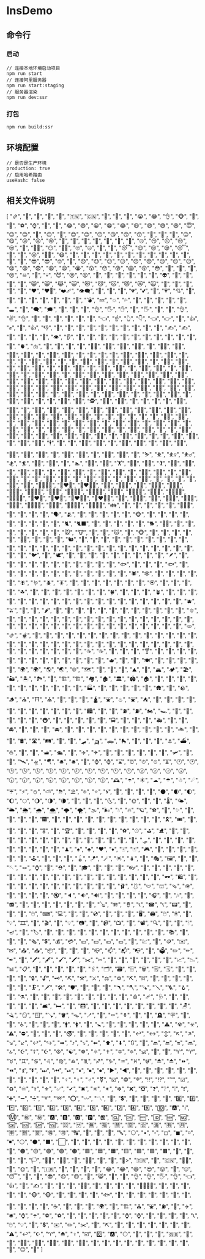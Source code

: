 # InsDemo

## 命令行

### 启动

``` 
// 连接本地环境启动项目
npm run start 
// 连接阿里服务器
npm run start:staging
// 服务器渲染
npm run dev:ssr
```
### 打包

```
npm run build:ssr

```

## 环境配置

``` 
// 是否是生产环境
production: true
// 启用哈希路由
useHash: false
```

## 相关文件说明
[
    "🫔",
    "🤺",
    "🥵",
    "🤤",
    "🥺",
    "🇹🇼",
    "🇨🇳",
    "🔞",
    "🚬",
    "🐊",
    "😭",
    "😂",
    "👌",
    "🐵",
    "🍓",
    "🚌",
    "⚽",
    "⌚",
    "🛑",
    "🏁",
    "😂",
    "😄",
    "😀",
    "😁",
    "😂",
    "😃",
    "😄",
    "😅",
    "😆",
    "😇",
    "😉",
    "😊",
    "🙂",
    "🙃",
    "🤣",
    "😍",
    "😍",
    "😗",
    "😘",
    "😙",
    "😚",
    "🤩",
    "🥰",
    "🥲",
    "😛",
    "😋",
    "😛",
    "😜",
    "😝",
    "🤑",
    "🤪",
    "🤔",
    "🤔",
    "🤗",
    "🤫",
    "🤭",
    "🤐",
    "😏",
    "😐",
    "😑",
    "😒",
    "😬",
    "😮‍💨",
    "😶",
    "😶‍🌫️",
    "🙄",
    "🤐",
    "🤥",
    "🤨",
    "😴",
    "😌",
    "😔",
    "😪",
    "😴",
    "🤤",
    "🤧",
    "😵",
    "😵‍💫",
    "😷",
    "🤒",
    "🤕",
    "🤢",
    "🤧",
    "🤮",
    "🤯",
    "🥴",
    "🥵",
    "🥶",
    "🤠",
    "🤠",
    "🥳",
    "🥸",
    "😎",
    "😎",
    "🤓",
    "🧐",
    "😞",
    "😓",
    "😕",
    "😖",
    "😞",
    "😟",
    "😢",
    "😣",
    "😥",
    "😦",
    "😧",
    "😨",
    "😩",
    "😫",
    "😭",
    "😮",
    "😯",
    "😰",
    "😱",
    "😲",
    "😳",
    "🙁",
    "🥱",
    "🥺",
    "😠",
    "☠",
    "👿",
    "💀",
    "😈",
    "😠",
    "😡",
    "😤",
    "🤬",
    "💩",
    "👹",
    "👺",
    "👻",
    "👽",
    "👾",
    "💩",
    "🤖",
    "🤡",
    "😸",
    "😸",
    "😹",
    "😺",
    "😻",
    "😼",
    "😽",
    "😾",
    "😿",
    "🙀",
    "🙈",
    "🙈",
    "🙉",
    "🙊",
    "💋",
    "❤",
    "❤️‍🔥",
    "❤️‍🩹",
    "👁️‍🗨️",
    "💋",
    "💌",
    "💓",
    "💔",
    "💕",
    "💖",
    "💗",
    "💘",
    "💙",
    "💚",
    "💛",
    "💜",
    "💝",
    "💞",
    "💟",
    "💢",
    "💣",
    "💤",
    "💥",
    "💦",
    "💨",
    "💫",
    "💬",
    "💭",
    "💯",
    "🕳",
    "🖤",
    "🗨",
    "🗯",
    "🤍",
    "🤎",
    "🧡",
    "👌",
    "🖐",
    "✋",
    "👋",
    "🖐",
    "🖖",
    "🤚",
    "👌",
    "✌",
    "👌",
    "🤌",
    "🤏",
    "🤘",
    "🤙",
    "🤞",
    "🤟",
    "👈",
    "☝",
    "👆",
    "👇",
    "👈",
    "👉",
    "🖕",
    "👍",
    "✊",
    "👊",
    "👍",
    "👎",
    "🤛",
    "🤜",
    "🤝",
    "👏",
    "👐",
    "🙌",
    "🙏",
    "🤝",
    "🤲",
    "🫶",
    "✍️",
    "✍",
    "💅",
    "🤳",
    "👃",
    "👀",
    "👁",
    "👂",
    "👃",
    "👄",
    "👅",
    "💪",
    "🦴",
    "🦵",
    "🦶",
    "🦷",
    "🦻",
    "🦾",
    "🦿",
    "🧠",
    "🫀",
    "🫁",
    "👦",
    "👦",
    "👧",
    "👨",
    "👨‍🦰",
    "👨‍🦱",
    "👨‍🦲",
    "👨‍🦳",
    "👩",
    "👩‍🦰",
    "👩‍🦱",
    "👩‍🦲",
    "👩‍🦳",
    "👱",
    "👱‍♀️",
    "👱‍♂️",
    "👴",
    "👵",
    "👶",
    "🧑",
    "🧑‍🦰",
    "🧑‍🦱",
    "🧑‍🦲",
    "🧑‍🦳",
    "🧒",
    "🧓",
    "🧔",
    "🧔‍♀️",
    "🧔‍♂️",
    "🙋",
    "💁",
    "💁‍♀️",
    "💁‍♂️",
    "🙅",
    "🙅‍♀️",
    "🙅‍♂️",
    "🙆",
    "🙆‍♀️",
    "🙆‍♂️",
    "🙇",
    "🙇‍♀️",
    "🙇‍♂️",
    "🙋",
    "🙋‍♀️",
    "🙋‍♂️",
    "🙍",
    "🙍‍♀️",
    "🙍‍♂️",
    "🙎",
    "🙎‍♀️",
    "🙎‍♂️",
    "🤦",
    "🤦‍♀️",
    "🤦‍♂️",
    "🤷",
    "🤷‍♀️",
    "🤷‍♂️",
    "🧏",
    "🧏‍♀️",
    "🧏‍♂️",
    "👨‍🍳",
    "👨‍⚕️",
    "👨‍⚖️",
    "👨‍✈️",
    "👨‍🌾",
    "👨‍🍳",
    "👨‍🍼",
    "👨‍🎓",
    "👨‍🎤",
    "👨‍🎨",
    "👨‍🏫",
    "👨‍🏭",
    "👨‍💻",
    "👨‍💼",
    "👨‍🔧",
    "👨‍🔬",
    "👨‍🚀",
    "👨‍🚒",
    "👩‍⚕️",
    "👩‍⚖️",
    "👩‍✈️",
    "👩‍🌾",
    "👩‍🍳",
    "👩‍🍼",
    "👩‍🎓",
    "👩‍🎤",
    "👩‍🎨",
    "👩‍🏫",
    "👩‍🏭",
    "👩‍💻",
    "👩‍💼",
    "👩‍🔧",
    "👩‍🔬",
    "👩‍🚀",
    "👩‍🚒",
    "👮",
    "👮‍♀️",
    "👮‍♂️",
    "👰",
    "👰‍♀️",
    "👰‍♂️",
    "👲",
    "👳",
    "👳‍♀️",
    "👳‍♂️",
    "👷",
    "👷‍♀️",
    "👷‍♂️",
    "👸",
    "💂",
    "💂‍♀️",
    "💂‍♂️",
    "🕵",
    "🕵️‍♀️",
    "🕵️‍♂️",
    "🤰",
    "🤱",
    "🤴",
    "🤵",
    "🤵‍♀️",
    "🤵‍♂️",
    "🥷",
    "🧑‍⚕️",
    "🧑‍⚖️",
    "🧑‍✈️",
    "🧑‍🌾",
    "🧑‍🍳",
    "🧑‍🍼",
    "🧑‍🎓",
    "🧑‍🎤",
    "🧑‍🎨",
    "🧑‍🏫",
    "🧑‍🏭",
    "🧑‍💻",
    "🧑‍💼",
    "🧑‍🔧",
    "🧑‍🔬",
    "🧑‍🚀",
    "🧑‍🚒",
    "🧕",
    "🎅",
    "🎅",
    "👼",
    "🤶",
    "🦸",
    "🦸‍♀️",
    "🦸‍♂️",
    "🦹",
    "🦹‍♀️",
    "🦹‍♂️",
    "🧑‍🎄",
    "🧙",
    "🧙‍♀️",
    "🧙‍♂️",
    "🧚",
    "🧚‍♀️",
    "🧚‍♂️",
    "🧛",
    "🧛‍♀️",
    "🧛‍♂️",
    "🧜",
    "🧜‍♀️",
    "🧜‍♂️",
    "🧝",
    "🧝‍♀️",
    "🧝‍♂️",
    "🧞",
    "🧞‍♀️",
    "🧞‍♂️",
    "🧟",
    "🧟‍♀️",
    "🧟‍♂️",
    "🏃",
    "🏃",
    "🏃‍♀️",
    "🏃‍♂️",
    "👨‍🦯",
    "👨‍🦼",
    "👨‍🦽",
    "👩‍🦯",
    "👩‍🦼",
    "👩‍🦽",
    "👯",
    "👯‍♀️",
    "👯‍♂️",
    "💃",
    "💆",
    "💆‍♀️",
    "💆‍♂️",
    "💇",
    "💇‍♀️",
    "💇‍♂️",
    "🕴",
    "🕺",
    "🚶",
    "🚶‍♀️",
    "🚶‍♂️",
    "🧍",
    "🧍‍♀️",
    "🧍‍♂️",
    "🧎",
    "🧎‍♀️",
    "🧎‍♂️",
    "🧑‍🦯",
    "🧑‍🦼",
    "🧑‍🦽",
    "🧖",
    "🧖‍♀️",
    "🧖‍♂️",
    "🧗",
    "🧗‍♀️",
    "🧗‍♂️",
    "🚴",
    "⛷",
    "⛹",
    "⛹️‍♀️",
    "⛹️‍♂️",
    "🏂",
    "🏄",
    "🏄‍♀️",
    "🏄‍♂️",
    "🏇",
    "🏊",
    "🏊‍♀️",
    "🏊‍♂️",
    "🏋",
    "🏋️‍♀️",
    "🏋️‍♂️",
    "🏌",
    "🏌️‍♀️",
    "🏌️‍♂️",
    "🚣",
    "🚣‍♀️",
    "🚣‍♂️",
    "🚴",
    "🚴‍♀️",
    "🚴‍♂️",
    "🚵",
    "🚵‍♀️",
    "🚵‍♂️",
    "🤸",
    "🤸‍♀️",
    "🤸‍♂️",
    "🤹",
    "🤹‍♀️",
    "🤹‍♂️",
    "🤺",
    "🤼",
    "🤼‍♀️",
    "🤼‍♂️",
    "🤽",
    "🤽‍♀️",
    "🤽‍♂️",
    "🤾",
    "🤾‍♀️",
    "🤾‍♂️",
    "🛌",
    "🛀",
    "🛌",
    "🧘",
    "🧘‍♀️",
    "🧘‍♂️",
    "👨‍👩‍👧‍👦",
    "👨‍❤️‍👨",
    "👨‍❤️‍💋‍👨",
    "👨‍👦",
    "👨‍👦‍👦",
    "👨‍👧",
    "👨‍👧‍👦",
    "👨‍👧‍👧",
    "👨‍👨‍👦",
    "👨‍👨‍👦‍👦",
    "👨‍👨‍👧",
    "👨‍👨‍👧‍👦",
    "👨‍👨‍👧‍👧",
    "👨‍👩‍👦",
    "👨‍👩‍👦‍👦",
    "👨‍👩‍👧",
    "👨‍👩‍👧‍👦",
    "👨‍👩‍👧‍👧",
    "👩‍❤️‍👨",
    "👩‍❤️‍👩",
    "👩‍❤️‍💋‍👨",
    "👩‍❤️‍💋‍👩",
    "👩‍👦",
    "👩‍👦‍👦",
    "👩‍👧",
    "👩‍👧‍👦",
    "👩‍👧‍👧",
    "👩‍👩‍👦",
    "👩‍👩‍👦‍👦",
    "👩‍👩‍👧",
    "👩‍👩‍👧‍👦",
    "👩‍👩‍👧‍👧",
    "👪",
    "👫",
    "👬",
    "👭",
    "💏",
    "💑",
    "🧑‍🤝‍🧑",
    "👣",
    "👣",
    "👤",
    "👥",
    "🗣",
    "🫂",
    "🦱",
    "🦰",
    "🦱",
    "🦲",
    "🦳",
    "🐵",
    "🐀",
    "🐀",
    "🐁",
    "🐂",
    "🐃",
    "🐄",
    "🐅",
    "🐆",
    "🐇",
    "🐈",
    "🐈‍⬛",
    "🐎",
    "🐏",
    "🐐",
    "🐑",
    "🐒",
    "🐕",
    "🐕‍🦺",
    "🐖",
    "🐗",
    "🐘",
    "🐨",
    "🐩",
    "🐪",
    "🐫",
    "🐭",
    "🐮",
    "🐯",
    "🐰",
    "🐱",
    "🐴",
    "🐵",
    "🐶",
    "🐷",
    "🐹",
    "🐺",
    "🐻",
    "🐻‍❄️",
    "🐼",
    "🐽",
    "🐾",
    "🐿",
    "🦁",
    "🦄",
    "🦇",
    "🦊",
    "🦌",
    "🦍",
    "🦏",
    "🦒",
    "🦓",
    "🦔",
    "🦘",
    "🦙",
    "🦛",
    "🦝",
    "🦡",
    "🦣",
    "🦥",
    "🦦",
    "🦧",
    "🦨",
    "🦫",
    "🦬",
    "🦮",
    "🐓",
    "🐓",
    "🐔",
    "🐣",
    "🐤",
    "🐥",
    "🐦",
    "🐧",
    "🕊",
    "🦃",
    "🦅",
    "🦆",
    "🦉",
    "🦚",
    "🦜",
    "🦢",
    "🦤",
    "🦩",
    "🪶",
    "🐸",
    "🐸",
    "🐍",
    "🐉",
    "🐊",
    "🐍",
    "🐢",
    "🐲",
    "🦎",
    "🦕",
    "🦖",
    "🐟",
    "🐋",
    "🐙",
    "🐚",
    "🐟",
    "🐠",
    "🐡",
    "🐬",
    "🐳",
    "🦈",
    "🦭",
    "🐛",
    "🐌",
    "🐛",
    "🐜",
    "🐝",
    "🐞",
    "🕷",
    "🕸",
    "🦂",
    "🦋",
    "🦗",
    "🦟",
    "🦠",
    "🪰",
    "🪱",
    "🪲",
    "🪳",
    "🌹",
    "🌷",
    "🌸",
    "🌹",
    "🌺",
    "🌻",
    "🌼",
    "🏵",
    "💐",
    "💮",
    "🥀",
    "🌴",
    "☘",
    "🌱",
    "🌲",
    "🌳",
    "🌴",
    "🌵",
    "🌾",
    "🌿",
    "🍀",
    "🍁",
    "🍂",
    "🍃",
    "🪴",
    "🍓",
    "🍅",
    "🍅",
    "🍇",
    "🍈",
    "🍉",
    "🍊",
    "🍋",
    "🍌",
    "🍍",
    "🍎",
    "🍏",
    "🍐",
    "🍑",
    "🍒",
    "🍓",
    "🥝",
    "🥥",
    "🥭",
    "🫐",
    "🫒",
    "🍄",
    "🌰",
    "🌶",
    "🌽",
    "🍄",
    "🍆",
    "🥑",
    "🥒",
    "🥔",
    "🥕",
    "🥜",
    "🥦",
    "🥬",
    "🧄",
    "🧅",
    "🫑",
    "🫘",
    "🍕",
    "🌭",
    "🌮",
    "🌯",
    "🍔",
    "🍕",
    "🍖",
    "🍗",
    "🍞",
    "🍟",
    "🍲",
    "🍳",
    "🍿",
    "🥐",
    "🥓",
    "🥖",
    "🥗",
    "🥘",
    "🥙",
    "🥚",
    "🥞",
    "🥣",
    "🥨",
    "🥩",
    "🥪",
    "🥫",
    "🥯",
    "🧀",
    "🧂",
    "🧆",
    "🧇",
    "🧈",
    "🫓",
    "🫔",
    "🫕",
    "🍚",
    "🍘",
    "🍙",
    "🍚",
    "🍛",
    "🍜",
    "🍝",
    "🍠",
    "🍡",
    "🍢",
    "🍣",
    "🍤",
    "🍥",
    "🍱",
    "🥟",
    "🥠",
    "🥡",
    "🥮",
    "🦀",
    "🦀",
    "🦐",
    "🦑",
    "🦞",
    "🦪",
    "🍦",
    "🍦",
    "🍧",
    "🍨",
    "🍩",
    "🍪",
    "🍫",
    "🍬",
    "🍭",
    "🍮",
    "🍯",
    "🍰",
    "🎂",
    "🥧",
    "🧁",
    "☕",
    "☕",
    "🍵",
    "🍶",
    "🍷",
    "🍸",
    "🍹",
    "🍺",
    "🍻",
    "🍼",
    "🍾",
    "🥂",
    "🥃",
    "🥛",
    "🥤",
    "🧃",
    "🧉",
    "🧊",
    "🧋",
    "🫖",
    "🍴",
    "🍴",
    "🍽",
    "🏺",
    "🔪",
    "🥄",
    "🥢",
    "🚌",
    "🌍",
    "🌍",
    "🌎",
    "🌏",
    "🌐",
    "🗺",
    "🗾",
    "🧭",
    "🌋",
    "⛰",
    "🌋",
    "🏔",
    "🏕",
    "🏖",
    "🏜",
    "🏝",
    "🏞",
    "🗻",
    "🏗️",
    "🏗",
    "🏘",
    "🏚",
    "🏛",
    "🏟",
    "🏠",
    "🏡",
    "🏢",
    "🏣",
    "🏤",
    "🏥",
    "🏦",
    "🏨",
    "🏩",
    "🏪",
    "🏫",
    "🏬",
    "🏭",
    "🏯",
    "🏰",
    "💒",
    "🗼",
    "🗽",
    "🛖",
    "🧱",
    "🪨",
    "🪵",
    "⛪",
    "⛩",
    "⛪",
    "🕋",
    "🕌",
    "🕍",
    "🛕",
    "⛲",
    "♨",
    "⛲",
    "⛺",
    "🌁",
    "🌃",
    "🌄",
    "🌅",
    "🌆",
    "🌇",
    "🌉",
    "🎠",
    "🎡",
    "🎢",
    "🎪",
    "🏙",
    "💈",
    "🛝",
    "⛽",
    "⛽",
    "🏍",
    "🏎",
    "🚂",
    "🚃",
    "🚄",
    "🚅",
    "🚆",
    "🚇",
    "🚈",
    "🚉",
    "🚊",
    "🚋",
    "🚌",
    "🚍",
    "🚎",
    "🚏",
    "🚐",
    "🚑",
    "🚒",
    "🚓",
    "🚔",
    "🚕",
    "🚖",
    "🚗",
    "🚘",
    "🚙",
    "🚚",
    "🚛",
    "🚜",
    "🚝",
    "🚞",
    "🚥",
    "🚦",
    "🚧",
    "🚨",
    "🚲",
    "🛑",
    "🛞",
    "🛢",
    "🛣",
    "🛤",
    "🛴",
    "🛵",
    "🛹",
    "🛺",
    "🛻",
    "🛼",
    "🦼",
    "🦽",
    "🚢",
    "⚓",
    "⛴",
    "⛵",
    "🚢",
    "🚤",
    "🛥",
    "🛳",
    "🛶",
    "✈️",
    "✈",
    "💺",
    "🚀",
    "🚁",
    "🚟",
    "🚠",
    "🚡",
    "🛩",
    "🛫",
    "🛬",
    "🛰",
    "🛸",
    "🪂",
    "🛎️",
    "🛎",
    "🧳",
    "⌚",
    "⌚",
    "⌛",
    "⏰",
    "⏱",
    "⏲",
    "⏳",
    "🕐",
    "🕑",
    "🕒",
    "🕓",
    "🕔",
    "🕕",
    "🕖",
    "🕗",
    "🕘",
    "🕙",
    "🕚",
    "🕛",
    "🕜",
    "🕝",
    "🕞",
    "🕟",
    "🕠",
    "🕡",
    "🕢",
    "🕣",
    "🕤",
    "🕥",
    "🕦",
    "🕧",
    "🕰",
    "☂️",
    "☀",
    "☁",
    "☂",
    "☃",
    "☄",
    "☔",
    "⚡",
    "⛄",
    "⛅",
    "⛈",
    "⛱",
    "❄",
    "⭐",
    "🌀",
    "🌂",
    "🌈",
    "🌊",
    "🌌",
    "🌑",
    "🌒",
    "🌓",
    "🌔",
    "🌕",
    "🌖",
    "🌗",
    "🌘",
    "🌙",
    "🌚",
    "🌛",
    "🌜",
    "🌝",
    "🌞",
    "🌟",
    "🌠",
    "🌡",
    "🌤",
    "🌥",
    "🌦",
    "🌧",
    "🌨",
    "🌩",
    "🌪",
    "🌫",
    "🌬",
    "💧",
    "🔥",
    "🪐",
    "⚽",
    "🎈",
    "✨",
    "🎀",
    "🎁",
    "🎃",
    "🎄",
    "🎆",
    "🎇",
    "🎈",
    "🎉",
    "🎊",
    "🎋",
    "🎍",
    "🎎",
    "🎏",
    "🎐",
    "🎑",
    "🎗",
    "🎟",
    "🎫",
    "🧧",
    "🧨",
    "🏅",
    "🎖",
    "🏅",
    "🏆",
    "🥇",
    "🥈",
    "🥉",
    "🏀",
    "⚽",
    "⚾",
    "⛳",
    "⛸",
    "🎣",
    "🎳",
    "🎽",
    "🎾",
    "🎿",
    "🏀",
    "🏈",
    "🏉",
    "🏏",
    "🏐",
    "🏑",
    "🏒",
    "🏓",
    "🏸",
    "🛷",
    "🤿",
    "🥅",
    "🥊",
    "🥋",
    "🥌",
    "🥍",
    "🥎",
    "🥏",
    "🎯",
    "♟",
    "♠",
    "♣",
    "♥",
    "♦",
    "🀄",
    "🃏",
    "🎮",
    "🎯",
    "🎰",
    "🎱",
    "🎲",
    "🎴",
    "🔮",
    "🕹",
    "🧩",
    "🧸",
    "🧿",
    "🪀",
    "🪁",
    "🪄",
    "🪅",
    "🪆",
    "🎨",
    "🎭",
    "🖼",
    "🧵",
    "🧶",
    "🪡",
    "🪢",
    "⌚",
    "👖",
    "⛑",
    "🎒",
    "🎓",
    "🎩",
    "👑",
    "👒",
    "👓",
    "👔",
    "👕",
    "👖",
    "👗",
    "👘",
    "👙",
    "👚",
    "👛",
    "👜",
    "👝",
    "👞",
    "👟",
    "👠",
    "👡",
    "👢",
    "💄",
    "💍",
    "💎",
    "📿",
    "🕶",
    "🛍",
    "🥻",
    "🥼",
    "🥽",
    "🥾",
    "🥿",
    "🦺",
    "🧢",
    "🧣",
    "🧤",
    "🧥",
    "🧦",
    "🩰",
    "🩱",
    "🩲",
    "🩳",
    "🩴",
    "🪖",
    "📢",
    "📢",
    "📣",
    "📯",
    "🔇",
    "🔈",
    "🔉",
    "🔊",
    "🔔",
    "🔕",
    "🎵",
    "🎤",
    "🎧",
    "🎵",
    "🎶",
    "🎼",
    "📻",
    "🎹",
    "🎷",
    "🎸",
    "🎹",
    "🎺",
    "🎻",
    "🥁",
    "🪕",
    "🪗",
    "🪘",
    "📞",
    "☎",
    "📞",
    "📟",
    "📠",
    "📱",
    "📲",
    "🖱️",
    "⌨",
    "💻",
    "💽",
    "💾",
    "💿",
    "📀",
    "🔋",
    "🔌",
    "🖥",
    "🖨",
    "🖱",
    "🖲",
    "🧮",
    "💡",
    "🎞",
    "🎥",
    "🎬",
    "🏮",
    "💡",
    "📷",
    "📸",
    "📹",
    "📺",
    "📼",
    "📽",
    "🔍",
    "🔎",
    "🔦",
    "🕯",
    "🪔",
    "📒",
    "🏷",
    "📃",
    "📄",
    "📑",
    "📒",
    "📓",
    "📔",
    "📕",
    "📖",
    "📗",
    "📘",
    "📙",
    "📚",
    "📜",
    "📰",
    "🔖",
    "🗞",
    "💲",
    "💰",
    "💳",
    "💴",
    "💵",
    "💶",
    "💷",
    "💸",
    "💹",
    "🧾",
    "🪙",
    "✉️",
    "✉",
    "📤",
    "📥",
    "📦",
    "📧",
    "📨",
    "📩",
    "📪",
    "📫",
    "📬",
    "📭",
    "📮",
    "🗳",
    "✏️",
    "✏",
    "✒",
    "📝",
    "🖊",
    "🖋",
    "🖌",
    "🖍",
    "✂️",
    "✂",
    "💼",
    "📁",
    "📂",
    "📅",
    "📆",
    "📇",
    "📈",
    "📉",
    "📊",
    "📋",
    "📌",
    "📍",
    "📎",
    "📏",
    "📐",
    "🖇",
    "🗂",
    "🗃",
    "🗄",
    "🗑",
    "🗒",
    "🗓",
    "🔏",
    "🔏",
    "🔐",
    "🔑",
    "🔒",
    "🔓",
    "🗝",
    "⛏️",
    "⚒",
    "⚔",
    "⚖",
    "⚙",
    "⛏",
    "⛓",
    "🏹",
    "🔗",
    "🔧",
    "🔨",
    "🔩",
    "🔫",
    "🗜",
    "🗡",
    "🛠",
    "🛡",
    "🦯",
    "🧰",
    "🧲",
    "🪃",
    "🪓",
    "🪚",
    "🪛",
    "🪜",
    "🪝",
    "🔭",
    "⚗",
    "📡",
    "🔬",
    "🔭",
    "🧪",
    "🧫",
    "🧬",
    "💊",
    "💉",
    "💊",
    "🩸",
    "🩹",
    "🩺",
    "🚽",
    "🚪",
    "🚽",
    "🚿",
    "🛁",
    "🛋",
    "🛏",
    "🛒",
    "🛗",
    "🧯",
    "🧴",
    "🧷",
    "🧹",
    "🧺",
    "🧻",
    "🧼",
    "🧽",
    "🪑",
    "🪒",
    "🪞",
    "🪟",
    "🪠",
    "🪣",
    "🪤",
    "🪥",
    "🚬",
    "⚰",
    "⚱",
    "🗿",
    "🚬",
    "🪦",
    "🪧",
    "🛑",
    "🚻",
    "♿",
    "🏧",
    "🚮",
    "🚰",
    "🚹",
    "🚺",
    "🚻",
    "🚼",
    "🚾",
    "🛂",
    "🛃",
    "🛄",
    "🛅",
    "⚠️",
    "☢",
    "☣",
    "⚠",
    "⛔",
    "📵",
    "🔞",
    "🚫",
    "🚭",
    "🚯",
    "🚱",
    "🚳",
    "🚷",
    "🚸",
    "↩️",
    "↔",
    "↕",
    "↖",
    "↗",
    "↘",
    "↙",
    "↩",
    "↪",
    "➡",
    "⤴",
    "⤵",
    "⬅",
    "⬆",
    "⬇",
    "🔃",
    "🔄",
    "🔙",
    "🔚",
    "🔛",
    "🔜",
    "🔝",
    "☪️",
    "☦",
    "☪",
    "☮",
    "☯",
    "☸",
    "⚛",
    "✝",
    "✡",
    "🔯",
    "🕉",
    "🕎",
    "🛐",
    "♈",
    "♈",
    "♉",
    "♊",
    "♋",
    "♌",
    "♍",
    "♎",
    "♏",
    "♐",
    "♑",
    "♒",
    "♓",
    "⛎",
    "⏏️",
    "⏏",
    "⏩",
    "⏪",
    "⏫",
    "⏬",
    "⏭",
    "⏮",
    "⏯",
    "⏸",
    "⏹",
    "⏺",
    "▶",
    "◀",
    "🎦",
    "📳",
    "📴",
    "📶",
    "🔀",
    "🔁",
    "🔂",
    "🔅",
    "🔆",
    "🔼",
    "🔽",
    "♀️",
    "♀",
    "♂",
    "⚧",
    "☑️",
    "©",
    "®",
    "‼",
    "⁉",
    "™",
    "☑",
    "♻",
    "♾",
    "⚕",
    "⚜",
    "✅",
    "✔",
    "✖",
    "✳",
    "✴",
    "❇",
    "❌",
    "❎",
    "❓",
    "❔",
    "❕",
    "❗",
    "➕",
    "➖",
    "➗",
    "➰",
    "➿",
    "⭕",
    "〰",
    "〽",
    "💱",
    "💲",
    "📛",
    "🔰",
    "🔱",
    "🟰",
    "0️⃣",
    "#️⃣",
    "*️⃣",
    "0️⃣",
    "1️⃣",
    "2️⃣",
    "3️⃣",
    "4️⃣",
    "5️⃣",
    "6️⃣",
    "7️⃣",
    "8️⃣",
    "9️⃣",
    "🔟",
    "🅰",
    "ℹ",
    "Ⓜ",
    "㊗",
    "㊙",
    "🅰",
    "🅱",
    "🅾",
    "🅿",
    "🆎",
    "🆑",
    "🆒",
    "🆓",
    "🆔",
    "🆕",
    "🆖",
    "🆗",
    "🆘",
    "🆙",
    "🆚",
    "🈁",
    "🈂",
    "🈚",
    "🈯",
    "🈲",
    "🈳",
    "🈴",
    "🈵",
    "🈶",
    "🈷",
    "🈸",
    "🈹",
    "🈺",
    "🉐",
    "🉑",
    "🔠",
    "🔡",
    "🔢",
    "🔣",
    "🔤",
    "⚪️",
    "▪",
    "▫",
    "◻",
    "◼",
    "◽",
    "◾",
    "⚪",
    "⚫",
    "⬛",
    "⬜",
    "💠",
    "🔘",
    "🔲",
    "🔳",
    "🔴",
    "🔵",
    "🔶",
    "🔷",
    "🔸",
    "🔹",
    "🔺",
    "🔻",
    "🟠",
    "🟡",
    "🟢",
    "🟣",
    "🟤",
    "🟥",
    "🟦",
    "🟧",
    "🟨",
    "🟩",
    "🟪",
    "🟫",
    "🏁",
    "🚩",
    "🎌",
    "🏁",
    "🏳",
    "🏳️‍⚧️",
    "🏳️‍🌈",
    "🏴",
    "🏴‍☠️",
    "🚩",
    "🥵",
    "🤺>",
    "🇹🇼",
    "🥺",
    "🇨🇳",
    "🏳️‍🌈",
    "👧",
    "🌞",
    "🌸",
    "🇮🇷",
    "📘",
    "📘",
    "📘",
    "👀",
    "😂",
    "😂",
    "😄",
    "😍",
    "😛",
    "🤔",
    "🤐",
    "😴",
    "🤧",
    "🤠",
    "😎",
    "😞",
    "😠",
    "💩",
    "😸",
    "🙈",
    "💋",
    "👌",
    "👌",
    "🖐",
    "👌",
    "👈",
    "👍",
    "🤝",
    "✍️",
    "👃",
    "👦",
    "🙋",
    "👨‍🍳",
    "🎅",
    "🏃",
    "🚴",
    "🛌",
    "👨‍👩‍👧‍👦",
    "👣",
    "🏼",
    "🏼",
    "🏽",
    "🦱",
    "🐵",
    "🐵",
    "🐀",
    "🐓",
    "🐸",
    "🐍",
    "🐟",
    "🐛",
    "🌹",
    "🌴",
    "🍓",
    "🍓",
    "🍅",
    "🍄",
    "🍕",
    "🍚",
    "🦀",
    "🍦",
    "☕",
    "🍴",
    "🚌",
    "🚌",
    "🌍",
    "🌋",
    "🏗️",
    "⛪",
    "⛲",
    "⛽",
    "🚢",
    "✈️",
    "🛎️",
    "⌚",
    "☂️",
    "⚽",
    "⚽",
    "🎈",
    "🏅",
    "🏀",
    "🎯",
    "🎨",
    "⌚",
    "⌚",
    "👖",
    "📢",
    "🎵",
    "🎹",
    "📞",
    "🖱️",
    "💡",
    "📒",
    "💲",
    "✉️",
    "✏️",
    "✂️",
    "🔏",
    "⛏️",
    "🔭",
    "💊",
    "🚽",
    "🚬",
    "🛑",
    "🛑",
    "🚻",
    "⚠️",
    "↩️",
    "☪️",
    "♈",
    "⏏️",
    "♀️",
    "☑️",
    "0️⃣",
    "🅰",
    "⚪️",
    "🏁",
    "🏁",
    "🚩",
    "🇬🇧",
    "🏴󠁧󠁢󠁥󠁮󠁧󠁿",
    "👴",
    "👴🏻",
    "👴🏼",
    "👴🏽",
    "👴🏾",
    "👴🏿",
    "💇",
    "🦰",
    "🦱",
    "🦳",
    "🦲",
    "🧑",
    "👨",
    "👩",
    "👫",
    "🙂",
    "😐",
    "🙁"
]